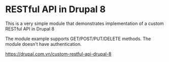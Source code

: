 # RESTful API in Drupal 8

This is a very simple module that demonstrates implementation of a custom RESTful API in Drupal 8

The module example supports GET/POST/PUT/DELETE methods. The module doesn't have authentication.

https://drupal.com.vn/custom-restful-api-drupal-8


